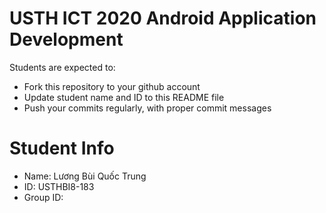 USTH ICT 2020 Android Application Development
=====================================================

Students are expected to:

* Fork this repository to your github account
* Update student name and ID to this README file
* Push your commits regularly, with proper commit messages

Student Info
=======================

* Name: Lương Bùi  Quốc Trung
* ID: USTHBI8-183
* Group ID: 

